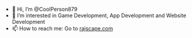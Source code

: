 - 👋 Hi, I’m @CoolPerson879
- 👀 I’m interested in Game Development, App Development and Website Development
- 📫 How to reach me: Go to [rajscape.com](https://rajscape.com)

<!---
CoolPerson879/CoolPerson879 is a ✨ special ✨ repository because its `README.md` (this file) appears on your GitHub profile.
You can click the Preview link to take a look at your changes.
--->
